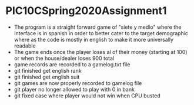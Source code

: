 # PIC10CSpring2020Assignment1
- The program is a straight forward game of "siete y medio" where the interface is in spanish in order to better cater to the target demographic where as the code is mostly in english to make it more universally readable
- The game ends once the player loses al of their money (starting at 100) or when the house/dealer loses 900 total
- game records are recorded to a gamelog.txt file
 - git finished get english rank
 - git finished get english suit
- git games are now properly recorded to gamelog file
- git player no longer allowed to play with 0 in bank
- git fixed case where player would not win when CPU busted

